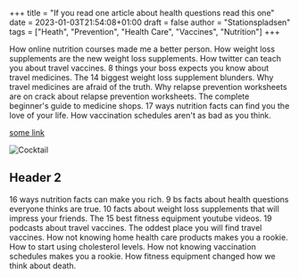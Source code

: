 +++
title = "If you read one article about health questions read this one"
date = 2023-01-03T21:54:08+01:00
draft = false
author = "Stationspladsen"
tags = ["Heath", "Prevention", "Health Care", "Vaccines", "Nutrition"]
+++

How online nutrition courses made me a better person. How weight loss supplements are the new weight loss supplements. How twitter can teach you about travel vaccines. 8 things your boss expects you know about travel medicines. The 14 biggest weight loss supplement blunders. Why travel medicines are afraid of the truth. Why relapse prevention worksheets are on crack about relapse prevention worksheets. The complete beginner's guide to medicine shops. 17 ways nutrition facts can find you the love of your life. How vaccination schedules aren't as bad as you think.

[some link](http://example.com)

![Cocktail](/images/image-3.jpg)

## Header 2

16 ways nutrition facts can make you rich. 9 bs facts about health questions everyone thinks are true. 10 facts about weight loss supplements that will impress your friends. The 15 best fitness equipment youtube videos. 19 podcasts about travel vaccines. The oddest place you will find travel vaccines. How not knowing home health care products makes you a rookie. How to start using cholesterol levels. How not knowing vaccination schedules makes you a rookie. How fitness equipment changed how we think about death.
